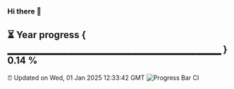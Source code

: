 ### Hi there 👋
⏳ Year progress { ▁▁▁▁▁▁▁▁▁▁▁▁▁▁▁▁▁▁▁▁▁▁▁▁▁▁▁▁▁▁ } 0.14 %
---
⏰ Updated on Wed, 01 Jan 2025 12:33:42 GMT
![Progress Bar CI](https://github.com/liununu/liununu/workflows/Progress%20Bar%20CI/badge.svg)

